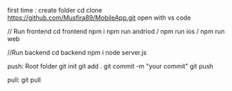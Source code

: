 
first time :
create folder 
cd clone https://github.com/Musfira89/MobileApp.git
open with vs code

// Run frontend
cd frontend
npm i
npm run andriod / npm run ios / npm run web

//Run backend
cd backend
npm i
node server.js

push:
Root folder 
git init 
git add .
git commit -m "your commit"
git push

pull:
git pull
